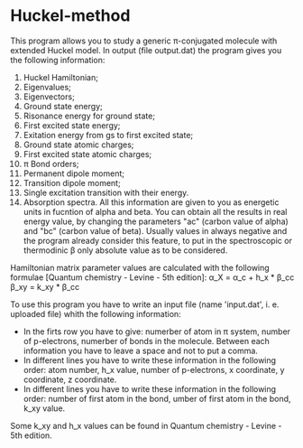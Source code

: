 # Huckel-method
This program allows you to study a generic π-conjugated molecule with extended Huckel model. In output (file output.dat) the program gives you the following information:
1. Huckel Hamiltonian;
2. Eigenvalues;
3. Eigenvectors;
4. Ground state energy;
5. Risonance energy for ground state;
6. First excited state energy;
7. Exitation energy from gs to first excited state;
8. Ground state atomic charges;
9. First excited state atomic charges;
10. π Bond orders;
11. Permanent dipole moment;
12. Transition dipole moment;
13. Single excitation transition with their energy.
14. Absorption spectra.
All this information are given to you as energetic units in fucntion of alpha and beta. You can obtain all the results in real energy value, by changing the parameters "ac" (carbon value of alpha) and "bc" (carbon value of beta). Usually values in always negative and the program already consider this feature, to put in the spectroscopic or thermodinic β only absolute value as to be considered.

Hamiltonian matrix parameter values are calculated with the following formulae [Quantum chemistry - Levine - 5th edition]:
α_X = α_c + h_x * β_cc
β_xy = k_xy * β_cc

To use this program you have to write an input file (name 'input.dat', i. e. uploaded file) whith the following information:
- In the firts row you have to give: numerber of atom in π system, number of p-electrons, numerber of bonds in the molecule. Between each information you have to leave a space and not to put a comma.
- In different lines you have to write these information in the following order: atom number, h_x value, number of p-electrons, x coordinate, y coordinate, z coordinate.
- In different lines you have to write these information in the following order: number of first atom in the bond, umber of first atom in the bond, k_xy value.

Some k_xy and h_x values can be found in Quantum chemistry - Levine - 5th edition.
